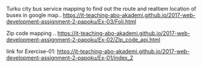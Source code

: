 Turku city bus service mapping to find out the route and realtiem location of buses in google map..
https://it-teaching-abo-akademi.github.io/2017-web-development-assignment-2-papoku/Ex-03/Foli.html

Zip code mapping ..
https://it-teaching-abo-akademi.github.io/2017-web-development-assignment-2-papoku/Ex-02/ZIp_code_api.html


link for Exercise-01: https://it-teaching-abo-akademi.github.io/2017-web-development-assignment-2-papoku/Ex-01/index_2


